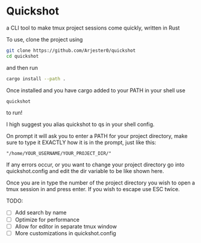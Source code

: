 # Quickshot 
a CLI tool to make tmux project sessions come quickly, written in Rust  

To use, clone the project using 
```bash
git clone https://github.com/Arjester0/quickshot
cd quickshot
```
and then run 
```bash
cargo install --path .
```
Once installed and you have cargo added to your PATH in your shell use
``` bash
quickshot
```
to run! 

I high suggest you alias quickshot to qs in your shell config. 

On prompt it will ask you to enter a PATH for your project directory, make sure to type it EXACTLY how it is 
in the prompt, just like this:
```
"/home/YOUR_USERNAME/YOUR_PROJECT_DIR/"
```
 If any errors occur, or you want to change your
project directory go into quickshot.config and edit the dir variable to be like shown here.

Once you are in type the number of the project directory you wish to open a tmux session in and press enter. 
If you wish to escape use ESC twice. 

TODO: 
- [ ] Add search by name
- [ ] Optimize for performance
- [ ] Allow for editor in separate tmux window 
- [ ] More customizations in quickshot.config 
